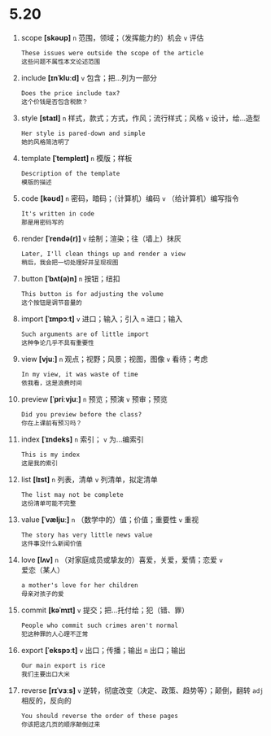 # 5.20

1. scope **[skəʊp]** `n` 范围，领域；（发挥能力的）机会 `v` 评估

   ```
   These issues were outside the scope of the article
   这些问题不属性本文论述范围
   ```

2. include **[ɪnˈkluːd]** `v` 包含；把...列为一部分

   ```
   Does the price include tax?
   这个价钱是否包含税款？
   ```

3. style **[staɪl]** `n` 样式，款式；方式，作风；流行样式；风格 `v` 设计，给...造型

   ```
   Her style is pared-down and simple
   她的风格简洁明了
   ```

4. template **[ˈtempleɪt]** `n` 模版；样板

   ```
   Description of the template
   模版的描述
   ```

5. code **[kəʊd]** `n` 密码，暗码；（计算机）编码 `v` （给计算机）编写指令

   ```
   It's written in code
   那是用密码写的
   ```

6. render **[ˈrendə(r)]** `v` 绘制；渲染；往（墙上）抹灰

   ```
   Later, I'll clean things up and render a view
   稍后，我会把一切处理好并呈现视图
   ```

7. button **[ˈbʌt(ə)n]** `n` 按钮；纽扣

   ```
   This button is for adjusting the volume
   这个按钮是调节音量的
   ```

8. import **[ˈɪmpɔːt]** `v` 进口；输入；引入 `n` 进口；输入

   ```
   Such arguments are of little import
   这种争论几乎不具有重要性
   ```

9. view **[vjuː]** `n` 观点；视野；风景；视图，图像 `v` 看待；考虑

   ```
   In my view, it was waste of time
   依我看，这是浪费时间
   ```

10. preview **[ˈpriːvjuː]** `n` 预览；预演 `v` 预审；预览

    ```
    Did you preview before the class?
    你在上课前有预习吗？
    ```

11. index **[ˈɪndeks]** `n` 索引； `v` 为...编索引

    ```
    This is my index
    这是我的索引
    ```

12. list **[lɪst]** `n` 列表，清单 `v` 列清单，拟定清单

    ```
    The list may not be complete
    这份清单可能不完整
    ```

13. value **[ˈvæljuː]** `n` （数学中的）值；价值；重要性 `v` 重视

    ```
    The story has very little news value
    这件事没什么新闻价值
    ```

14. love **[lʌv]** `n` （对家庭成员或挚友的）喜爱，关爱，爱情；恋爱 `v` 爱恋（某人）

    ```
    a mother's love for her children
    母亲对孩子的爱
    ```

15. commit **[kəˈmɪt]** `v` 提交；把...托付给；犯（错、罪）

    ```
    People who commit such crimes aren't normal
    犯这种罪的人心理不正常
    ```

16. export **[ˈekspɔːt]** `v` 出口；传播；输出 `n` 出口；输出

    ```
    Our main export is rice
    我们主要出口大米
    ```

17. reverse **[rɪˈvɜːs]** `v` 逆转，彻底改变（决定、政策、趋势等）；颠倒，翻转 `adj` 相反的，反向的
    ```
    You should reverse the order of these pages
    你该把这几页的顺序颠倒过来
    ```
